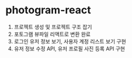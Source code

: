 # photogram-react

1. 프로젝트 생성 및 프로젝트 구조 잡기
2. 포토그램 뷰파일 리액트로 변환 완료
3. 로그인 유저 정보 보기, 사용자 계정 리스트 보기 구현
4. 유저 정보 수정 API, 유저 프로필 사진 등록 API 구현
